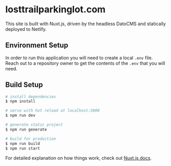 # losttrailparkinglot.com

This site is built with Nuxt.js, driven by the headless DatoCMS and statically deployed to Netlify.

## Environment Setup
In order to run this application you will need to create a local
`.env` file.  Reach out to a repository owner to get the contents of the `.env` that you will need.

## Build Setup

```bash
# install dependencies
$ npm install

# serve with hot reload at localhost:3000
$ npm run dev

# generate static project
$ npm run generate

# build for production
$ npm run build
$ npm run start
```

For detailed explanation on how things work, check out [Nuxt.js docs](https://nuxtjs.org).
